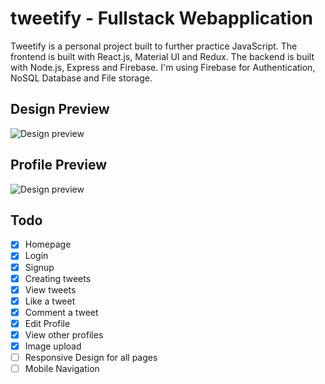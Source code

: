 # tweetify - Fullstack Webapplication

Tweetify is a personal project built to further practice JavaScript. The frontend is built with React.js, Material UI and Redux. The backend is built with Node.js, Express and Firebase. I'm using Firebase for Authentication, NoSQL Database and File storage. 


## Design Preview
![Design preview ](/preview1.png)

## Profile Preview
![Design preview ](preview2.png)

## Todo
- [x] Homepage
- [x] Login
- [x] Signup
- [x] Creating tweets
- [x] View tweets
- [x] Like a tweet
- [x] Comment a tweet
- [x] Edit Profile
- [x] View other profiles
- [x] Image upload
- [ ] Responsive Design for all pages
- [ ] Mobile Navigation
